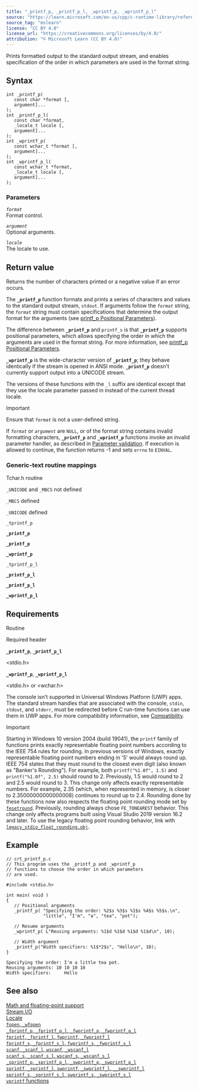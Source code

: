 ```yaml
---
title: "_printf_p, _printf_p_l, _wprintf_p, _wprintf_p_l"
source: "https://learn.microsoft.com/en-us/cpp/c-runtime-library/reference/printf-p-printf-p-l-wprintf-p-wprintf-p-l?view=msvc-170"
source_tag: "mslearn"
license: "CC BY 4.0"
license_url: "https://creativecommons.org/licenses/by/4.0/"
attribution: "© Microsoft Learn (CC BY 4.0)"
---
```

Prints formatted output to the standard output stream, and enables specification of the order in which parameters are used in the format string.

## Syntax

```
int _printf_p(
   const char *format [,
   argument]...
);
int _printf_p_l(
   const char *format,
   _locale_t locale [,
   argument]...
);
int _wprintf_p(
   const wchar_t *format [,
   argument]...
);
int _wprintf_p_l(
   const wchar_t *format,
   _locale_t locale [,
   argument]...
);
```

### Parameters

_`format`_  
Format control.

_`argument`_  
Optional arguments.

_`locale`_  
The locale to use.

## Return value

Returns the number of characters printed or a negative value if an error occurs.

The **`_printf_p`** function formats and prints a series of characters and values to the standard output stream, `stdout`. If arguments follow the _`format`_ string, the _`format`_ string must contain specifications that determine the output format for the arguments (see [printf\_p Positional Parameters](https://learn.microsoft.com/en-us/cpp/c-runtime-library/printf-p-positional-parameters?view=msvc-170)).

The difference between **`_printf_p`** and `printf_s` is that **`_printf_p`** supports positional parameters, which allows specifying the order in which the arguments are used in the format string. For more information, see [printf\_p Positional Parameters](https://learn.microsoft.com/en-us/cpp/c-runtime-library/printf-p-positional-parameters?view=msvc-170).

**`_wprintf_p`** is the wide-character version of **`_printf_p`**; they behave identically if the stream is opened in ANSI mode. **`_printf_p`** doesn't currently support output into a UNICODE stream.

The versions of these functions with the `_l` suffix are identical except that they use the locale parameter passed in instead of the current thread locale.

Important

Ensure that _`format`_ is not a user-defined string.

If _`format`_ or _`argument`_ are `NULL`, or of the format string contains invalid formatting characters, **`_printf_p`** and **`_wprintf_p`** functions invoke an invalid parameter handler, as described in [Parameter validation](https://learn.microsoft.com/en-us/cpp/c-runtime-library/parameter-validation?view=msvc-170). If execution is allowed to continue, the function returns -1 and sets `errno` to `EINVAL`.

### Generic-text routine mappings

Tchar.h routine

`_UNICODE` and `_MBCS` not defined

`_MBCS` defined

`_UNICODE` defined

`_tprintf_p`

**`_printf_p`**

**`_printf_p`**

**`_wprintf_p`**

`_tprintf_p_l`

**`_printf_p_l`**

**`_printf_p_l`**

**`_wprintf_p_l`**

## Requirements

Routine

Required header

**`_printf_p`**, **`_printf_p_l`**

<stdio.h>

**`_wprintf_p`**, **`_wprintf_p_l`**

<stdio.h> or <wchar.h>

The console isn't supported in Universal Windows Platform (UWP) apps. The standard stream handles that are associated with the console, `stdin`, `stdout`, and `stderr`, must be redirected before C run-time functions can use them in UWP apps. For more compatibility information, see [Compatibility](https://learn.microsoft.com/en-us/cpp/c-runtime-library/compatibility?view=msvc-170).

Important

Starting in Windows 10 version 2004 (build 19041), the `printf` family of functions prints exactly representable floating point numbers according to the IEEE 754 rules for rounding. In previous versions of Windows, exactly representable floating point numbers ending in '5' would always round up. IEEE 754 states that they must round to the closest even digit (also known as "Banker's Rounding"). For example, both `printf("%1.0f", 1.5)` and `printf("%1.0f", 2.5)` should round to 2. Previously, 1.5 would round to 2 and 2.5 would round to 3. This change only affects exactly representable numbers. For example, 2.35 (which, when represented in memory, is closer to 2.35000000000000008) continues to round up to 2.4. Rounding done by these functions now also respects the floating point rounding mode set by [`fesetround`](https://learn.microsoft.com/en-us/cpp/c-runtime-library/reference/fegetround-fesetround2?view=msvc-170). Previously, rounding always chose `FE_TONEAREST` behavior. This change only affects programs built using Visual Studio 2019 version 16.2 and later. To use the legacy floating point rounding behavior, link with [`legacy_stdio_float_rounding.obj`](https://learn.microsoft.com/en-us/cpp/c-runtime-library/link-options?view=msvc-170).

## Example

```
// crt_printf_p.c
// This program uses the _printf_p and _wprintf_p
// functions to choose the order in which parameters
// are used.

#include <stdio.h>

int main( void )
{
   // Positional arguments
   _printf_p( "Specifying the order: %2$s %3$s %1$s %4$s %5$s.\n",
              "little", "I'm", "a", "tea", "pot");

   // Resume arguments
   _wprintf_p( L"Reusing arguments: %1$d %1$d %1$d %1$d\n", 10);

   // Width argument
   _printf_p("Width specifiers: %1$*2$s", "Hello\n", 10);
}
```

```
Specifying the order: I'm a little tea pot.
Reusing arguments: 10 10 10 10
Width specifiers:     Hello
```

## See also

[Math and floating-point support](https://learn.microsoft.com/en-us/cpp/c-runtime-library/floating-point-support?view=msvc-170)  
[Stream I/O](https://learn.microsoft.com/en-us/cpp/c-runtime-library/stream-i-o?view=msvc-170)  
[Locale](https://learn.microsoft.com/en-us/cpp/c-runtime-library/locale?view=msvc-170)  
[`fopen`, `_wfopen`](https://learn.microsoft.com/en-us/cpp/c-runtime-library/reference/fopen-wfopen?view=msvc-170)  
[`_fprintf_p`, `_fprintf_p_l`, `_fwprintf_p`, `_fwprintf_p_l`](https://learn.microsoft.com/en-us/cpp/c-runtime-library/reference/fprintf-p-fprintf-p-l-fwprintf-p-fwprintf-p-l?view=msvc-170)  
[`fprintf`, `_fprintf_l`, `fwprintf`, `_fwprintf_l`](https://learn.microsoft.com/en-us/cpp/c-runtime-library/reference/fprintf-fprintf-l-fwprintf-fwprintf-l?view=msvc-170)  
[`fprintf_s`, `_fprintf_s_l`, `fwprintf_s`, `_fwprintf_s_l`](https://learn.microsoft.com/en-us/cpp/c-runtime-library/reference/fprintf-s-fprintf-s-l-fwprintf-s-fwprintf-s-l?view=msvc-170)  
[`scanf`, `_scanf_l`, `wscanf`, `_wscanf_l`](https://learn.microsoft.com/en-us/cpp/c-runtime-library/reference/scanf-scanf-l-wscanf-wscanf-l?view=msvc-170)  
[`scanf_s`, `_scanf_s_l`, `wscanf_s`, `_wscanf_s_l`](https://learn.microsoft.com/en-us/cpp/c-runtime-library/reference/scanf-s-scanf-s-l-wscanf-s-wscanf-s-l?view=msvc-170)  
[`_sprintf_p`, `_sprintf_p_l`, `_swprintf_p`, `_swprintf_p_l`](https://learn.microsoft.com/en-us/cpp/c-runtime-library/reference/sprintf-p-sprintf-p-l-swprintf-p-swprintf-p-l?view=msvc-170)  
[`sprintf`, `_sprintf_l`, `swprintf`, `_swprintf_l`, `__swprintf_l`](https://learn.microsoft.com/en-us/cpp/c-runtime-library/reference/sprintf-sprintf-l-swprintf-swprintf-l-swprintf-l?view=msvc-170)  
[`sprintf_s`, `_sprintf_s_l`, `swprintf_s`, `_swprintf_s_l`](https://learn.microsoft.com/en-us/cpp/c-runtime-library/reference/sprintf-s-sprintf-s-l-swprintf-s-swprintf-s-l?view=msvc-170)  
[`vprintf` functions](https://learn.microsoft.com/en-us/cpp/c-runtime-library/vprintf-functions?view=msvc-170)